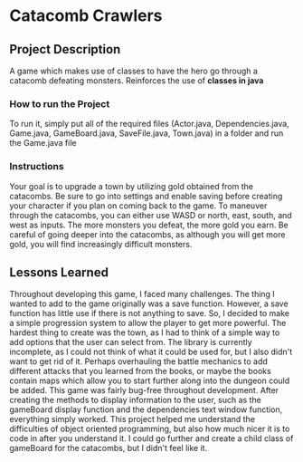 # Catacomb Crawlers

## Project Description

A game which makes use of classes to have the hero go through a catacomb defeating monsters. Reinforces the use of **classes in java**

### How to run the Project 

To run it, simply put all of the required files (Actor.java, Dependencies.java, Game.java, GameBoard.java, SaveFile.java, Town.java) in a folder and run the Game.java file

### Instructions

Your goal is to upgrade a town by utilizing gold obtained from the catacombs. Be sure to go into settings and enable saving before creating your character if you plan on coming back to the game. To maneuver through the catacombs, you can either use WASD or north, east, south, and west as inputs. The more monsters you defeat, the more gold you earn. Be careful of going deeper into the catacombs, as although you will get more gold, you will find increasingly difficult monsters.

## Lessons Learned

Throughout developing this game, I faced many challenges. The thing I wanted to add to the game originally was a save function. However, a save function has little use if there is not anything to save. So, I decided to make a simple progression system to allow the player to get more powerful. The hardest thing to create was the town, as I had to think of a simple way to add options that the user can select from. The library is currently incomplete, as I could not think of what it could be used for, but I also didn't want to get rid of it. Perhaps overhauling the battle mechanics to add different attacks that you learned from the books, or maybe the books contain maps which allow you to start further along into the dungeon could be added. This game was fairly bug-free throughout development. After creating the methods to display information to the user, such as the gameBoard display function and the dependencies text window function, everything simply worked. This project helped me understand the difficulties of object oriented programming, but also how much nicer it is to code in after you understand it. I could go further and create a child class of gameBoard for the catacombs, but I didn't feel like it.